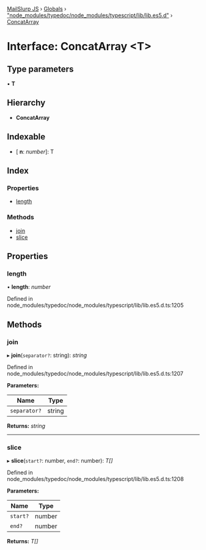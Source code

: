 [MailSlurp JS](../README.md) › [Globals](../globals.md) › ["node_modules/typedoc/node_modules/typescript/lib/lib.es5.d"](../modules/_node_modules_typedoc_node_modules_typescript_lib_lib_es5_d_.md) › [ConcatArray](_node_modules_typedoc_node_modules_typescript_lib_lib_es5_d_.concatarray.md)

# Interface: ConcatArray <**T**>

## Type parameters

▪ **T**

## Hierarchy

* **ConcatArray**

## Indexable

* \[ **n**: *number*\]: T

## Index

### Properties

* [length](_node_modules_typedoc_node_modules_typescript_lib_lib_es5_d_.concatarray.md#length)

### Methods

* [join](_node_modules_typedoc_node_modules_typescript_lib_lib_es5_d_.concatarray.md#join)
* [slice](_node_modules_typedoc_node_modules_typescript_lib_lib_es5_d_.concatarray.md#slice)

## Properties

###  length

• **length**: *number*

Defined in node_modules/typedoc/node_modules/typescript/lib/lib.es5.d.ts:1205

## Methods

###  join

▸ **join**(`separator?`: string): *string*

Defined in node_modules/typedoc/node_modules/typescript/lib/lib.es5.d.ts:1207

**Parameters:**

Name | Type |
------ | ------ |
`separator?` | string |

**Returns:** *string*

___

###  slice

▸ **slice**(`start?`: number, `end?`: number): *T[]*

Defined in node_modules/typedoc/node_modules/typescript/lib/lib.es5.d.ts:1208

**Parameters:**

Name | Type |
------ | ------ |
`start?` | number |
`end?` | number |

**Returns:** *T[]*
